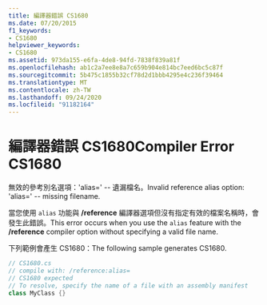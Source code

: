 ```yaml
---
title: 編譯器錯誤 CS1680
ms.date: 07/20/2015
f1_keywords:
- CS1680
helpviewer_keywords:
- CS1680
ms.assetid: 973da155-e6fa-4de8-94fd-7838f839a81f
ms.openlocfilehash: ab1c2a7ee8e8a7c659b904e814bc7eed6bc5c87f
ms.sourcegitcommit: 5b475c1855b32cf78d2d1bbb4295e4c236f39464
ms.translationtype: MT
ms.contentlocale: zh-TW
ms.lasthandoff: 09/24/2020
ms.locfileid: "91182164"
---
```

# <a name="compiler-error-cs1680"></a><span data-ttu-id="7f765-102">編譯器錯誤 CS1680</span><span class="sxs-lookup"><span data-stu-id="7f765-102">Compiler Error CS1680</span></span>

<span data-ttu-id="7f765-103">無效的參考別名選項：'alias=' -- 遺漏檔名。</span><span class="sxs-lookup"><span data-stu-id="7f765-103">Invalid reference alias option: 'alias=' -- missing filename.</span></span>  
  
 <span data-ttu-id="7f765-104">當您使用 `alias` 功能與 **/reference** 編譯器選項但沒有指定有效的檔案名稱時，會發生此錯誤。</span><span class="sxs-lookup"><span data-stu-id="7f765-104">This error occurs when you use the `alias` feature with the **/reference** compiler option without specifying a valid file name.</span></span>  
  
 <span data-ttu-id="7f765-105">下列範例會產生 CS1680：</span><span class="sxs-lookup"><span data-stu-id="7f765-105">The following sample generates CS1680.</span></span>  
  
```csharp  
// CS1680.cs  
// compile with: /reference:alias=  
// CS1680 expected  
// To resolve, specify the name of a file with an assembly manifest  
class MyClass {}  
```
